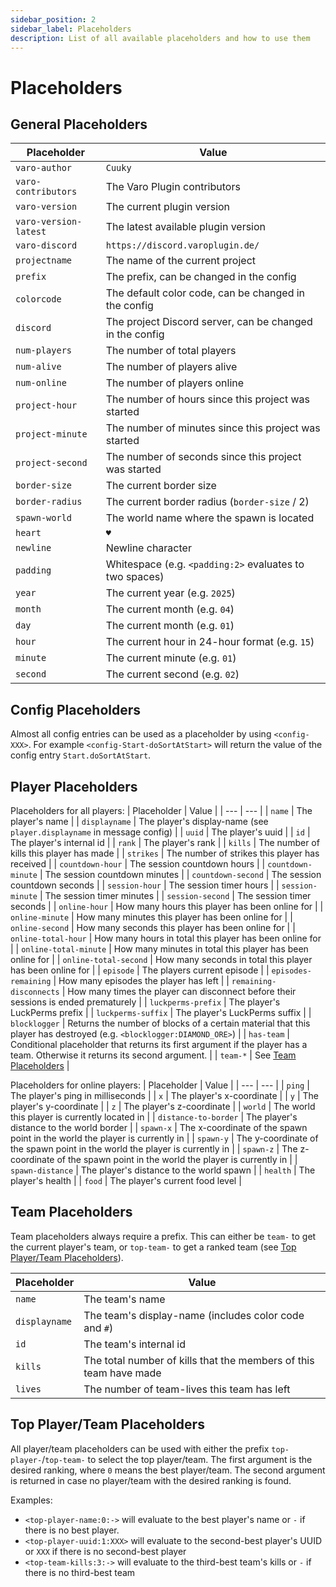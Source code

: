 ```yaml
---
sidebar_position: 2
sidebar_label: Placeholders
description: List of all available placeholders and how to use them
---
```


<!---
    varoplugin-docs
    Copyright (C) 2025 Almighty-Satan

    This program is free software: you can redistribute it and/or modify
    it under the terms of the GNU Affero General Public License as published
    by the Free Software Foundation, either version 3 of the License, or
    (at your option) any later version.

    This program is distributed in the hope that it will be useful,
    but WITHOUT ANY WARRANTY; without even the implied warranty of
    MERCHANTABILITY or FITNESS FOR A PARTICULAR PURPOSE.  See the
    GNU Affero General Public License for more details.

    You should have received a copy of the GNU Affero General Public License
    along with this program.  If not, see <https://www.gnu.org/licenses/>.
--->

# Placeholders

## General Placeholders
| Placeholder | Value |
| --- | --- |
| `varo-author` | `Cuuky` |
| `varo-contributors` | The Varo Plugin contributors |
| `varo-version` | The current plugin version |
| `varo-version-latest` | The latest available plugin version |
| `varo-discord` | `https://discord.varoplugin.de/` |
| `projectname` | The name of the current project |
| `prefix` | The prefix, can be changed in the config |
| `colorcode` | The default color code, can be changed in the config |
| `discord` | The project Discord server, can be changed in the config |
| `num-players` | The number of total players |
| `num-alive` | The number of players alive |
| `num-online` | The number of players online |
| `project-hour` | The number of hours since this project was started |
| `project-minute` | The number of minutes since this project was started |
| `project-second` | The number of seconds since this project was started |
| `border-size` | The current border size |
| `border-radius` | The current border radius (`border-size` / 2) |
| `spawn-world` | The world name where the spawn is located |
| `heart` | `♥` |
| `newline` | Newline character |
| `padding` | Whitespace (e.g. `<padding:2>` evaluates to two spaces) |
| `year` | The current year (e.g. `2025`) |
| `month` | The current month (e.g. `04`) |
| `day` | The current month (e.g. `01`) |
| `hour` | The current hour in 24-hour format (e.g. `15`) |
| `minute` | The current minute (e.g. `01`) |
| `second` | The current second (e.g. `02`) |

## Config Placeholders
Almost all config entries can be used as a placeholder by using `<config-XXX>`. For example `<config-Start-doSortAtStart>` will return the value of the config entry `Start.doSortAtStart`.

## Player Placeholders
Placeholders for all players:
| Placeholder | Value |
| --- | --- |
| `name` | The player's name |
| `displayname` | The player's display-name (see `player.displayname` in message config) |
| `uuid` | The player's uuid |
| `id` | The player's internal id |
| `rank` | The player's rank |
| `kills` | The number of kills this player has made |
| `strikes` | The number of strikes this player has received |
| `countdown-hour` | The session countdown hours |
| `countdown-minute` | The session countdown minutes |
| `countdown-second` | The session countdown seconds |
| `session-hour` | The session timer hours |
| `session-minute` | The session timer minutes |
| `session-second` | The session timer seconds |
| `online-hour` | How many hours this player has been online for |
| `online-minute` | How many minutes this player has been online for |
| `online-second` | How many seconds this player has been online for |
| `online-total-hour` | How many hours in total this player has been online for |
| `online-total-minute` | How many minutes in total this player has been online for |
| `online-total-second` | How many seconds in total this player has been online for |
| `episode` | The players current episode |
| `episodes-remaining` | How many episodes the player has left |
| `remaining-disconnects` | How many times the player can disconnect before their sessions is ended prematurely |
| `luckperms-prefix` | The player's LuckPerms prefix |
| `luckperms-suffix` | The player's LuckPerms suffix |
| `blocklogger` | Returns the number of blocks of a certain material that this player has destroyed (e.g. `<blocklogger:DIAMOND_ORE>`) |
| `has-team` | Conditional placeholder that returns its first argument if the player has a team. Otherwise it returns its second argument. |
| `team-*` | See [Team Placeholders](#team-placeholders) |

Placeholders for online players:
| Placeholder | Value |
| --- | --- |
| `ping` | The player's ping in milliseconds |
| `x` | The player's x-coordinate |
| `y` | The player's y-coordinate |
| `z` | The player's z-coordinate |
| `world` | The world this player is currently located in |
| `distance-to-border` | The player's distance to the world border |
| `spawn-x` | The x-coordinate of the spawn point in the world the player is currently in |
| `spawn-y` | The y-coordinate of the spawn point in the world the player is currently in |
| `spawn-z` | The z-coordinate of the spawn point in the world the player is currently in |
| `spawn-distance` | The player's distance to the world spawn |
| `health` | The player's health |
| `food` | The player's current food level |

## Team Placeholders
Team placeholders always require a prefix. This can either be `team-` to get the current player's team, or `top-team-` to get a ranked team (see [Top Player/Team Placeholders](#top-playerteam-placeholders)).

| Placeholder | Value |
| --- | --- |
| `name` | The team's name |
| `displayname` | The team's display-name (includes color code and `#`) |
| `id` | The team's internal id |
| `kills` | The total number of kills that the members of this team have made |
| `lives` | The number of team-lives this team has left |

## Top Player/Team Placeholders
All player/team placeholders can be used with either the prefix `top-player-`/`top-team-` to select the top player/team.
The first argument is the desired ranking, where `0` means the best player/team.
The second argument is returned in case no player/team with the desired ranking is found.

Examples:
- `<top-player-name:0:->` will evaluate to the best player's name or `-` if there is no best player.  
- `<top-player-uuid:1:XXX>` will evaluate to the second-best player's UUID or `XXX` if there is no second-best player
- `<top-team-kills:3:->` will evaluate to the third-best team's kills or `-` if there is no third-best team
